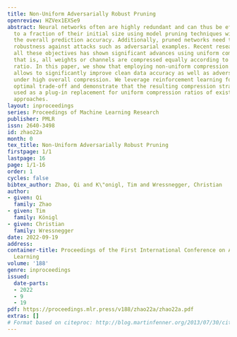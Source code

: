 ```yaml
---
title: Non-Uniform Adversarially Robust Pruning
openreview: HZVex1EXSe9
abstract: Neural networks often are highly redundant and can thus be effectively compressed
  to a fraction of their initial size using model pruning techniques without harming
  the overall prediction accuracy. Additionally, pruned networks need to maintain
  robustness against attacks such as adversarial examples. Recent research on combining
  all these objectives has shown significant advances using uniform compression strategies,
  that is, all weights or channels are compressed equally according to a preset compression
  ratio. In this paper, we show that employing non-uniform compression strategies
  allows to significantly improve clean data accuracy as well as adversarial robustness
  under high overall compression. We leverage reinforcement learning for finding an
  optimal trade-off and demonstrate that the resulting compression strategy can be
  used as a plug-in replacement for uniform compression ratios of existing state-of-the-art
  approaches.
layout: inproceedings
series: Proceedings of Machine Learning Research
publisher: PMLR
issn: 2640-3498
id: zhao22a
month: 0
tex_title: Non-Uniform Adversarially Robust Pruning
firstpage: 1/1
lastpage: 16
page: 1/1-16
order: 1
cycles: false
bibtex_author: Zhao, Qi and K\"onigl, Tim and Wressnegger, Christian
author:
- given: Qi
  family: Zhao
- given: Tim
  family: Königl
- given: Christian
  family: Wressnegger
date: 2022-09-19
address:
container-title: Proceedings of the First International Conference on Automated Machine
  Learning
volume: '188'
genre: inproceedings
issued:
  date-parts:
  - 2022
  - 9
  - 19
pdf: https://proceedings.mlr.press/v188/zhao22a/zhao22a.pdf
extras: []
# Format based on citeproc: http://blog.martinfenner.org/2013/07/30/citeproc-yaml-for-bibliographies/
---
```

